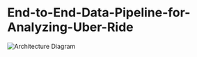 # End-to-End-Data-Pipeline-for-Analyzing-Uber-Ride
![Architecture Diagram](End-to-End-Data-Pipeline-for-Analyzing-Uber-Rides/architecture.jpg)

